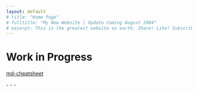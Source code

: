 ```yaml
---
layout: default
# title: "Home Page"
# fulltitle: "My New Website | Update Coming August 2004"
# excerpt: This is the greatest website on earth. Share! Like! Subscribe! I'm dead inside!
---
```


# Work in Progress

[md-cheatsheet](https://vlmarch.github.io/md-cheatsheet)
<figure style="margin:auto;">
    <script src="js/sketch.js"></script>
</figure>
- - -